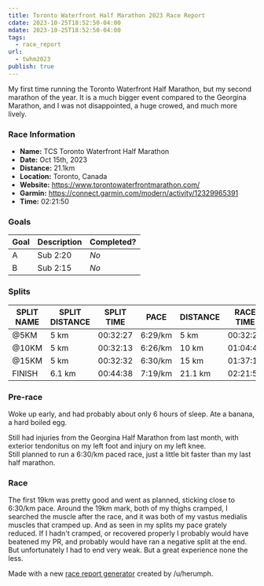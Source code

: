 ```yaml
---
title: Toronto Waterfront Half Marathon 2023 Race Report
cdate: 2023-10-25T18:52:50-04:00
mdate: 2023-10-25T18:52:50-04:00
tags:
  - race_report
url:
  - twhm2023
publish: true
---
```


My first time running the Toronto Waterfront Half Marathon, but my second marathon of the year.
It is a much bigger event compared to the Georgina Marathon, and I was not disappointed, a huge crowed, and much more lively.

### Race Information

- **Name:** TCS Toronto Waterfront Half Marathon
- **Date:** Oct 15th, 2023
- **Distance:** 21.1km
- **Location:** Toronto, Canada
- **Website:** https://www.torontowaterfrontmarathon.com/
- **Garmin:** https://connect.garmin.com/modern/activity/12329965391
- **Time:** 02:21:50

### Goals

| Goal | Description | Completed? |
| --- | --- | --- |
| A   | Sub 2:20 | *No* |
| B   | Sub 2:15 | *No* |

### Splits

| SPLIT NAME | SPLIT DISTANCE | SPLIT TIME | PACE | DISTANCE | RACE TIME |
| --- | --- | --- | --- | --- | --- |
| @5KM | 5 km | 00:32:27 | 6:29/km | 5 km | 00:32:27 |
| @10KM | 5 km | 00:32:13 | 6:26/km | 10 km | 01:04:40 |
| @15KM | 5 km | 00:32:32 | 6:30/km | 15 km | 01:37:12 |
| FINISH | 6.1 km | 00:44:38 | 7:19/km | 21.1 km | 02:21:50 |

### Pre-race

Woke up early, and had probably about only 6 hours of sleep. Ate a banana, a hard boiled egg.

Still had injuries from the Georgina Half Marathon from last month, with exterior tendonitus on my left foot and injury on my left knee.  
Still planned to run a 6:30/km paced race, just a little bit faster than my last half marathon.

### Race

The first 19km was pretty good and went as planned, sticking close to 6:30/km pace. Around the 19km mark, both of my thighs cramped, I searched the muscle after the race, and it was both of my vastus medialis muscles that cramped up. And as seen in my splits my pace grately reduced. If I hadn't cramped, or recovered properly I probably would have beatened my PR, and probably would have ran a negative split at the end. But unfortunately I had to end very weak. But a great experience none the less.

Made with a new [race report generator](http://sfdavis.com/racereports/) created by /u/herumph.
